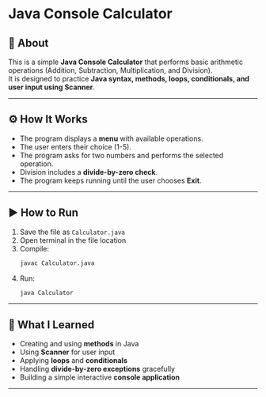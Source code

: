 # Java Console Calculator

## 📖 About
This is a simple **Java Console Calculator** that performs basic arithmetic operations (Addition, Subtraction, Multiplication, and Division).  
It is designed to practice **Java syntax, methods, loops, conditionals, and user input using Scanner**.

---

## ⚙️ How It Works
- The program displays a **menu** with available operations.  
- The user enters their choice (1-5).  
- The program asks for two numbers and performs the selected operation.  
- Division includes a **divide-by-zero check**.  
- The program keeps running until the user chooses **Exit**.

---

## ▶️ How to Run
1. Save the file as `Calculator.java`
2. Open terminal in the file location  
3. Compile:
   ```bash
   javac Calculator.java
   ```
4. Run:
   ```bash
   java Calculator
   ```

---

## 🎯 What I Learned
- Creating and using **methods** in Java  
- Using **Scanner** for user input  
- Applying **loops** and **conditionals**  
- Handling **divide-by-zero exceptions** gracefully  
- Building a simple interactive **console application**  

---
